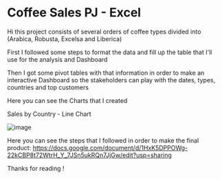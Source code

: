 # Coffee Sales PJ - Excel

Hi this project consists of several orders of coffee types divided into (Arabica, Robusta, Excelsa and Liberica)

First I followed some steps to format the data and fill up the table that I'll use for the analysis and Dashboard

Then I got some pivot tables with that information in order to make an interactive Dashboard so the stakeholders can play with the dates, types, countries and top customers

Here you can see the Charts that I created

Sales by Country - Line Chart

![image](https://github.com/NicoGit333/Coffee-Sales-PJ---Excel/assets/109071671/59d6b94b-b197-4f90-9a6a-38f3f6ba80c5)





Here you can see the steps that I followed in order to make the final product: https://docs.google.com/document/d/1HxK5DPPOWg-22kCBP8t72WtrH_Y_7JSn5ukRQn7JjGw/edit?usp=sharing


Thanks for reading !
